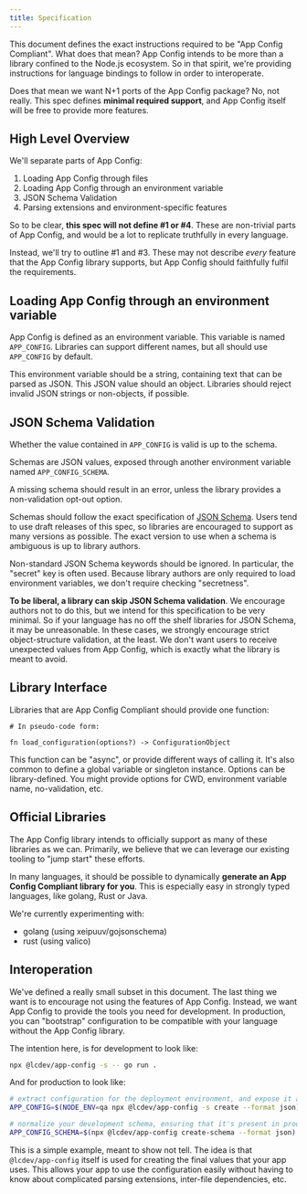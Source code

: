 ```yaml
---
title: Specification
---
```


This document defines the exact instructions required to be "App Config Compliant".
What does that mean? App Config intends to be more than a library confined to the Node.js ecosystem.
So in that spirit, we're providing instructions for language bindings to follow in order to interoperate.

Does that mean we want N+1 ports of the App Config package? No, not really.
This spec defines **minimal required support**, and App Config itself will be free to provide more features.

## High Level Overview

We'll separate parts of App Config:

1. Loading App Config through files
2. Loading App Config through an environment variable
3. JSON Schema Validation
4. Parsing extensions and environment-specific features

So to be clear, **this spec will not define #1 or #4**. These are non-trivial
parts of App Config, and would be a lot to replicate truthfully in every language.

Instead, we'll try to outline #1 and #3. These may not describe _every_ feature
that the App Config library supports, but App Config should faithfully fulfil the requirements.

## Loading App Config through an environment variable

App Config is defined as an environment variable. This variable is named `APP_CONFIG`.
Libraries can support different names, but all should use `APP_CONFIG` by default.

This environment variable should be a string, containing text that can be parsed as JSON.
This JSON value should an object. Libraries should reject invalid JSON strings or non-objects, if possible.

## JSON Schema Validation

Whether the value contained in `APP_CONFIG` is valid is up to the schema.

Schemas are JSON values, exposed through another environment variable named `APP_CONFIG_SCHEMA`.

A missing schema should result in an error, unless the library provides a non-validation opt-out option.

Schemas should follow the exact specification of [JSON Schema](https://json-schema.org/specification.html).
Users tend to use draft releases of this spec, so libraries are encouraged to support as many versions as possible.
The exact version to use when a schema is ambiguous is up to library authors.

Non-standard JSON Schema keywords should be ignored. In particular, the "secret" key is often used.
Because library authors are only required to load environment variables, we don't require checking "secretness".

**To be liberal, a library can skip JSON Schema validation**.
We encourage authors not to do this, but we intend for this specification to be very minimal.
So if your language has no off the shelf libraries for JSON Schema, it may be unreasonable.
In these cases, we strongly encourage strict object-structure validation, at the least.
We don't want users to receive unexpected values from App Config, which is exactly what the library is meant to avoid.

## Library Interface

Libraries that are App Config Compliant should provide one function:

```
# In pseudo-code form:

fn load_configuration(options?) -> ConfigurationObject
```

This function can be "async", or provide different ways of calling it.
It's also common to define a global variable or singleton instance.
Options can be library-defined. You might provide options for CWD, environment variable name, no-validation, etc.

## Official Libraries

The App Config library intends to officially support as many of these libraries as we can.
Primarily, we believe that we can leverage our existing tooling to "jump start" these efforts.

In many languages, it should be possible to dynamically **generate an App Config Compliant library for you**.
This is especially easy in strongly typed languages, like golang, Rust or Java.

We're currently experimenting with:

- golang (using xeipuuv/gojsonschema)
- rust (using valico)

## Interoperation

We've defined a really small subset in this document. The last thing we want
is to encourage not using the features of App Config. Instead, we want App Config
to provide the tools you need for development. In production, you can "bootstrap"
configuration to be compatible with your language without the App Config library.

The intention here, is for development to look like:

```sh
npx @lcdev/app-config -s -- go run .
```

And for production to look like:

```sh
# extract configuration for the deployment environment, and expose it as an environment variable
APP_CONFIG=$(NODE_ENV=qa npx @lcdev/app-config -s create --format json)

# normalize your development schema, ensuring that it's present in production
APP_CONFIG_SCHEMA=$(npx @lcdev/app-config create-schema --format json)
```

This is a simple example, meant to show not tell. The idea is that `@lcdev/app-config`
itself is used for creating the final values that your app uses. This allows your app
to use the configuration easily without having to know about complicated parsing
extensions, inter-file dependencies, etc.

